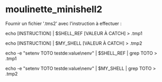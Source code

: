 # moulinette_minishell2

Fournir un fichier '.tms2' avec l'instruction à effectuer :

echo [INSTRUCTION] | $SHELL_REF [VALEUR À CATCH] > .tmp1

echo [INSTRUCTION] | $MY_SHELL [VALEUR À CATCH] > .tmp2


echo -e "setenv TOTO testde:value\nenv" | $SHELL_REF | grep TOTO > .tmp1

echo -e "setenv TOTO testde:value\nenv" | $MY_SHELL | grep TOTO > .tmp2

